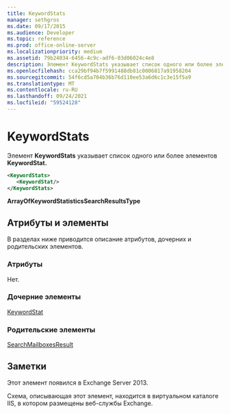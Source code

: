 ```yaml
---
title: KeywordStats
manager: sethgros
ms.date: 09/17/2015
ms.audience: Developer
ms.topic: reference
ms.prod: office-online-server
ms.localizationpriority: medium
ms.assetid: 79b24034-6456-4c9c-adf6-03d06024c4e8
description: Элемент KeywordStats указывает список одного или более элементов KeywordStat.
ms.openlocfilehash: cca29bf94b7f5991488db81c0006817a91958204
ms.sourcegitcommit: 54f6cd5a704b36b76d110ee53a6d6c1c3e15f5a9
ms.translationtype: MT
ms.contentlocale: ru-RU
ms.lasthandoff: 09/24/2021
ms.locfileid: "59524128"
---
```

# <a name="keywordstats"></a>KeywordStats

Элемент **KeywordStats** указывает список одного или более элементов **KeywordStat.** 
  
```XML
<KeywordStats>
   <KeywordStat/>
</KeywordStats>
```

 **ArrayOfKeywordStatisticsSearchResultsType**
## <a name="attributes-and-elements"></a>Атрибуты и элементы

В разделах ниже приводится описание атрибутов, дочерних и родительских элементов.
  
### <a name="attributes"></a>Атрибуты

Нет.
  
### <a name="child-elements"></a>Дочерние элементы

[KeywordStat](keywordstat.md)
  
### <a name="parent-elements"></a>Родительские элементы

[SearchMailboxesResult](searchmailboxesresult.md)
  
## <a name="remarks"></a>Заметки

Этот элемент появился в Exchange Server 2013.
  
Схема, описывающая этот элемент, находится в виртуальном каталоге IIS, в котором размещены веб-службы Exchange.
  

